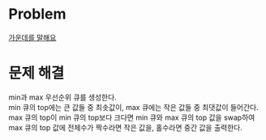 # Problem
[가운데를 말해요](https://www.acmicpc.net/problem/1655)
   
# 문제 해결
min과 max 우선순위 큐를 생성한다.   
min 큐의 top에는 큰 값들 중 최솟값이, max 큐에는 작은 값들 중 최댓값이 들어간다.   
max 큐의 top이 min 큐의 top보다 크다면 min 큐와 max 큐의 top 값을 swap하여 max 큐의 top 값에 전체수가 짝수라면 작은 값을, 홀수라면 중간 값을 출력한다.   